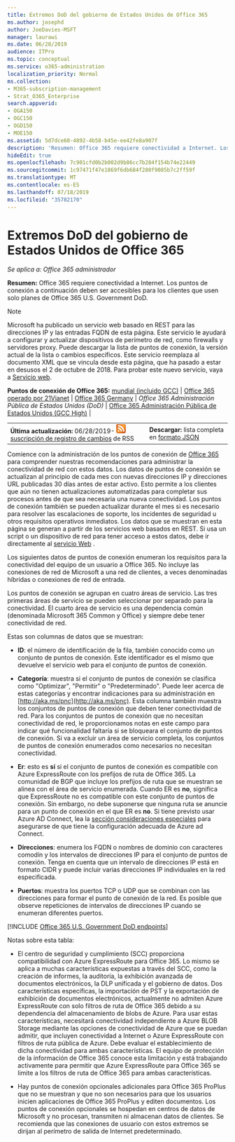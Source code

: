 ```yaml
---
title: Extremos DoD del gobierno de Estados Unidos de Office 365
ms.author: josephd
author: JoeDavies-MSFT
manager: laurawi
ms.date: 06/28/2019
audience: ITPro
ms.topic: conceptual
ms.service: o365-administration
localization_priority: Normal
ms.collection:
- M365-subscription-management
- Strat_O365_Enterprise
search.appverid:
- OGA150
- OGC150
- OGD150
- MOE150
ms.assetid: 5d7dce60-4892-4b58-b45e-ee42fe8a907f
description: 'Resumen: Office 365 requiere conectividad a Internet. Los puntos de conexión a continuación deben ser accesibles para los clientes que usen solo planes de Office 365 U.S. Government DoD.'
hideEdit: true
ms.openlocfilehash: 7c901cfd0b2b002d9b86cc7b284f154b74e22449
ms.sourcegitcommit: 1c97471f47e1869f6db684f280f9085b7c2ff59f
ms.translationtype: MT
ms.contentlocale: es-ES
ms.lasthandoff: 07/18/2019
ms.locfileid: "35782170"
---
```

# <a name="office-365-us-government-dod-endpoints"></a>Extremos DoD del gobierno de Estados Unidos de Office 365

*Se aplica a: Office 365 administrador*

 **Resumen:** Office 365 requiere conectividad a Internet. Los puntos de conexión a continuación deben ser accesibles para los clientes que usen solo planes de Office 365 U.S. Government DoD.
  
> [!NOTE]
> Microsoft ha publicado un servicio web basado en REST para las direcciones IP y las entradas FQDN de esta página. Este servicio le ayudará a configurar y actualizar dispositivos de perímetro de red, como firewalls y servidores proxy. Puede descargar la lista de puntos de conexión, la versión actual de la lista o cambios específicos. Este servicio reemplaza al documento XML que se vincula desde esta página, que ha pasado a estar en desusos el 2 de octubre de 2018. Para probar este nuevo servicio, vaya a [Servicio web](office-365-ip-web-service.md).
  
 **Puntos de conexión de Office 365:** [mundial (incluido GCC)](urls-and-ip-address-ranges.md) | [Office 365 operado por 21Vianet](urls-and-ip-address-ranges-21vianet.md)  | [Office 365 Germany](office-365-germany-endpoints.md)  |  *Office 365 Administración Pública de Estados Unidos (DoD)* | [Office 365 Administración Pública de Estados Unidos (GCC High)](office-365-u-s-government-gcc-high-endpoints.md) |
  
|||
|:-----|:-----|
|**Última actualización:** 06/28/2019- ![](media/5dc6bb29-25db-4f44-9580-77c735492c4b.png) [suscripción de registro de cambios](https://endpoints.office.com/version/USGOVDoD?allversions=true&format=rss&clientrequestid=b10c5ed1-bad1-445f-b386-b919946339a7) de RSS <br/> |**Descargar:** lista completa en [formato JSON](https://endpoints.office.com/endpoints/USGOVDoD?clientrequestid=b10c5ed1-bad1-445f-b386-b919946339a7) <br/> |
   
 Comience con la administración de los puntos de conexión de [Office 365](managing-office-365-endpoints.md) para comprender nuestras recomendaciones para administrar la conectividad de red con estos datos. Los datos de puntos de conexión se actualizan al principio de cada mes con nuevas direcciones IP y direcciones URL publicadas 30 días antes de estar activo. Esto permite a los clientes que aún no tienen actualizaciones automatizadas para completar sus procesos antes de que sea necesaria una nueva conectividad. Los puntos de conexión también se pueden actualizar durante el mes si es necesario para resolver las escalaciones de soporte, los incidentes de seguridad u otros requisitos operativos inmediatos. Los datos que se muestran en esta página se generan a partir de los servicios web basados en REST. Si usa un script o un dispositivo de red para tener acceso a estos datos, debe ir directamente al [servicio Web](office-365-ip-web-service.md) .

Los siguientes datos de puntos de conexión enumeran los requisitos para la conectividad del equipo de un usuario a Office 365. No incluye las conexiones de red de Microsoft a una red de clientes, a veces denominadas híbridas o conexiones de red de entrada.

Los puntos de conexión se agrupan en cuatro áreas de servicio. Las tres primeras áreas de servicio se pueden seleccionar por separado para la conectividad. El cuarto área de servicio es una dependencia común (denominada Microsoft 365 Common y Office) y siempre debe tener conectividad de red.

Estas son columnas de datos que se muestran:

- **ID**: el número de identificación de la fila, también conocido como un conjunto de puntos de conexión. Este identificador es el mismo que devuelve el servicio web para el conjunto de puntos de conexión.

- **Categoría**: muestra si el conjunto de puntos de conexión se clasifica como "Optimizar", "Permitir" o "Predeterminado". Puede leer acerca de estas categorías y encontrar indicaciones para su administración en [http://aka.ms/pnc](http://aka.ms/pnc). Esta columna también muestra los conjuntos de puntos de conexión que deben tener conectividad de red. Para los conjuntos de puntos de conexión que no necesitan conectividad de red, le proporcionamos notas en este campo para indicar qué funcionalidad faltaría si se bloqueara el conjunto de puntos de conexión. Si va a excluir un área de servicio completa, los conjuntos de puntos de conexión enumerados como necesarios no necesitan conectividad.

- **Er**: esto es **sí** si el conjunto de puntos de conexión es compatible con Azure ExpressRoute con los prefijos de ruta de Office 365. La comunidad de BGP que incluye los prefijos de ruta que se muestran se alinea con el área de servicio enumerada. Cuando ER es **no**, significa que ExpressRoute no es compatible con este conjunto de puntos de conexión. Sin embargo, no debe suponerse que ninguna ruta se anuncie para un punto de conexión en el que ER es **no**. Si tiene previsto usar Azure AD Connect, lea la [sección consideraciones especiales](https://docs.microsoft.com/azure/active-directory/connect/active-directory-AADconnect-instances#microsoft-azure-government-cloud) para asegurarse de que tiene la configuración adecuada de Azure ad Connect.

- **Direcciones**: enumera los FQDN o nombres de dominio con caracteres comodín y los intervalos de direcciones IP para el conjunto de puntos de conexión. Tenga en cuenta que un intervalo de direcciones IP está en formato CIDR y puede incluir varias direcciones IP individuales en la red especificada.
 
- **Puertos**: muestra los puertos TCP o UDP que se combinan con las direcciones para formar el punto de conexión de la red. Es posible que observe repeticiones de intervalos de direcciones IP cuando se enumeran diferentes puertos.
 
[!INCLUDE [Office 365 U.S. Government DoD endpoints](./includes/office-365-u.s.-government-dod-endpoints.md)]
  
Notas sobre esta tabla:

- El centro de seguridad y cumplimiento (SCC) proporciona compatibilidad con Azure ExpressRoute para Office 365. Lo mismo se aplica a muchas características expuestas a través del SCC, como la creación de informes, la auditoría, la exhibición avanzada de documentos electrónicos, la DLP unificada y el gobierno de datos. Dos características específicas, la importación de PST y la exportación de exhibición de documentos electrónicos, actualmente no admiten Azure ExpressRoute con solo filtros de ruta de Office 365 debido a su dependencia del almacenamiento de blobs de Azure. Para usar estas características, necesitará conectividad independiente a Azure BLOB Storage mediante las opciones de conectividad de Azure que se puedan admitir, que incluyen conectividad a Internet o Azure ExpressRoute con filtros de ruta pública de Azure. Debe evaluar el establecimiento de dicha conectividad para ambas características. El equipo de protección de la información de Office 365 conoce esta limitación y está trabajando activamente para permitir que Azure ExpressRoute para Office 365 se limite a los filtros de ruta de Office 365 para ambas características.

- Hay puntos de conexión opcionales adicionales para Office 365 ProPlus que no se muestran y que no son necesarios para que los usuarios inicien aplicaciones de Office 365 ProPlus y editen documentos. Los puntos de conexión opcionales se hospedan en centros de datos de Microsoft y no procesan, transmiten ni almacenan datos de clientes. Se recomienda que las conexiones de usuario con estos extremos se dirijan al perímetro de salida de Internet predeterminado.
